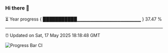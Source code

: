### Hi there 👋

⏳ Year progress { ███████████▁▁▁▁▁▁▁▁▁▁▁▁▁▁▁▁▁▁▁ } 37.47 %

---

⏰ Updated on Sat, 17 May 2025 18:18:48 GMT

![Progress Bar CI](https://github.com/liununu/liununu/workflows/Progress%20Bar%20CI/badge.svg)
